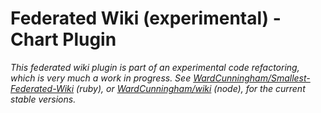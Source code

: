 # Federated Wiki (experimental) - Chart Plugin

*This federated wiki plugin is part of an experimental code refactoring, which is very much a work in progress. See [WardCunningham/Smallest-Federated-Wiki](https://github.com/WardCunningham/Smallest-Federated-Wiki) (ruby), or [WardCunningham/wiki](https://github.com/WardCunningham/wiki) (node), for the current stable versions.*

